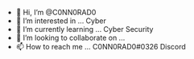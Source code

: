 - 👋 Hi, I’m @C0NN0RAD0
- 👀 I’m interested in ... Cyber
- 🌱 I’m currently learning ... Cyber Security
- 💞️ I’m looking to collaborate on ... 
- 📫 How to reach me ... C0NN0RAD0#0326 Discord

<!---
C0NN0RAD0/C0NN0RAD0 is a ✨ special ✨ repository because its `README.md` (this file) appears on your GitHub profile.
You can click the Preview link to take a look at your changes.
--->
